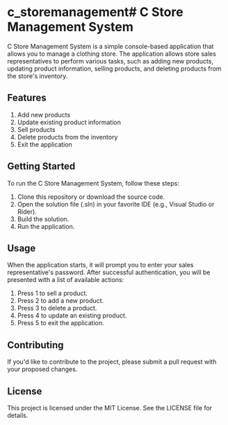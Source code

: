 # c_storemanagement# C Store Management System

C Store Management System is a simple console-based application that allows you to manage a clothing store. The application allows store sales representatives to perform various tasks, such as adding new products, updating product information, selling products, and deleting products from the store's inventory.

## Features

1. Add new products
2. Update existing product information
3. Sell products
4. Delete products from the inventory
5. Exit the application

## Getting Started

To run the C Store Management System, follow these steps:

1. Clone this repository or download the source code.
2. Open the solution file (.sln) in your favorite IDE (e.g., Visual Studio or Rider).
3. Build the solution.
4. Run the application.

## Usage

When the application starts, it will prompt you to enter your sales representative's password. After successful authentication, you will be presented with a list of available actions:

1. Press 1 to sell a product.
2. Press 2 to add a new product.
3. Press 3 to delete a product.
4. Press 4 to update an existing product.
5. Press 5 to exit the application.

## Contributing

If you'd like to contribute to the project, please submit a pull request with your proposed changes.

## License

This project is licensed under the MIT License. See the LICENSE file for details.
